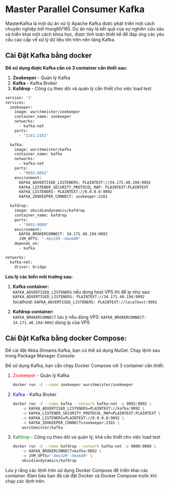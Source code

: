 # Master Parallel Consumer Kafka

MasterKafka là một dự án xử lý Apache Kafka được phát triển một cách chuyên nghiệp bởi HungNV165.
Dự án này là kết quả của sự nghiên cứu sâu và triển khai một cách khoa học, được tính toán thiết kế để đáp ứng các yêu cầu cao cấp về xử lý dữ liệu lớn trên nền tảng Kafka.


## Cài Đặt Kafka bằng docker

**Để sử dụng được Kafka cần có 3 container cần thiết sau:**   

1. **Zookeeper** - Quản lý Kafka
2. **Kafka** - Kafka Broker
3. **Kafdrop** - Công cụ theo dõi và quản lý cần thiết cho việc load test


```bash
version: '3'
services:
  zookeeper:
    image: wurstmeister/zookeeper
    container_name: zookeeper
    networks:
      - kafka-net
    ports:
      - "2181:2181"

  kafka:
    image: wurstmeister/kafka
    container_name: kafka
    networks:
      - kafka-net
    ports:
      - "9092:9092"
    environment:
      KAFKA_ADVERTISED_LISTENERS: PLAINTEXT://34.171.40.194:9092
      KAFKA_LISTENER_SECURITY_PROTOCOL_MAP: PLAINTEXT:PLAINTEXT
      KAFKA_LISTENERS: PLAINTEXT://0.0.0.0:9092
      KAFKA_ZOOKEEPER_CONNECT: zookeeper:2181

  kafdrop:
    image: obsidiandynamics/kafdrop
    container_name: kafdrop
    ports:
      - "9091:9000"
    environment:
      KAFKA_BROKERCONNECT: 34.171.40.194:9092
      JVM_OPTS: "-Xms32M -Xmx64M"
    depends_on:
      - kafka

networks:
  kafka-net:
    driver: bridge

```
**Lưu lý các biến môi trường sau:**   

1. **Kafka container:**  
 `KAFKA_ADVERTISED_LISTENERS` nếu dùng host VPS thì để ip như sau:
 `KAFKA_ADVERTISED_LISTENERS: PLAINTEXT://34.171.40.194:9092`  
 localhost: `KAFKA_ADVERTISED_LISTENERS: PLAINTEXT://localhost:9092`
 
2. **Kafdrop container:**  
 `KAFKA_BROKERCONNECT` lưu ý nếu dùng VPS:
 `KAFKA_BROKERCONNECT: 34.171.40.194:9092` dùng ip của VPS

## Cài Đặt Kafka bằng docker Compose:  

Để cài đặt Akka.Streams.Kafka, bạn có thể sử dụng NuGet. Chạy lệnh sau trong Package Manager Console:




Để sử dụng Kafka, bạn cần chạy Docker Compose với 3 container cần thiết:

1. <span style="color:red">Zookeeper</span> - Quản lý Kafka
    ```bash
    docker run -d --name zookeeper wurstmeister/zookeeper
    ```

2. <span style="color:blue">Kafka</span> - Kafka Broker
    ```bash
    docker run -d --name kafka --network kafka-net -p 9092:9092 \
        -e KAFKA_ADVERTISED_LISTENERS=PLAINTEXT://kafka:9092 \
        -e KAFKA_LISTENER_SECURITY_PROTOCOL_MAP=PLAINTEXT:PLAINTEXT \
        -e KAFKA_LISTENERS=PLAINTEXT://0.0.0.0:9092 \
        -e KAFKA_ZOOKEEPER_CONNECT=zookeeper:2181 \
        wurstmeister/kafka
    ```

3. <span style="color:green">Kafdrop</span> - Công cụ theo dõi và quản lý, khá cần thiết cho việc load test
    ```bash
    docker run -d --name kafdrop --network kafka-net -p 9000:9000 \
        -e KAFKA_BROKERCONNECT=kafka:9092 \
        -e JVM_OPTS="-Xms32M -Xmx64M" \
        obsidiandynamics/kafdrop
    ```

Lưu ý rằng các lệnh trên sử dụng Docker Compose để triển khai các container. Đảm bảo bạn đã cài đặt Docker và Docker Compose trước khi chạy các lệnh trên.
